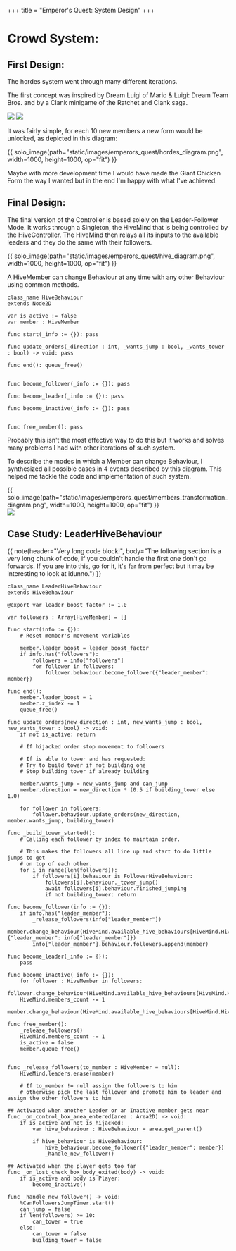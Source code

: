 +++
title = "Emperor's Quest: System Design"
+++

# Crowd System:

## First Design:

The hordes system went through many different iterations.

The first concept was inspired by Dream Luigi of Mario & Luigi: Dream Team Bros. and by a Clank minigame of the Ratchet and Clank saga.

<div class = "gallery">
<img class = "gallery-gif" src="https://i.giphy.com/media/v1.Y2lkPTc5MGI3NjExcXk4Y2Z1c3IyeXl3ZnJrdXVyc3g4M2RmN2xjNHJqaGx4ZjJpajQ0dCZlcD12MV9pbnRlcm5hbF9naWZfYnlfaWQmY3Q9Zw/tgwsXavtMuzzd2OvBn/giphy.gif">
<img class = "gallery-gif" src="https://i.giphy.com/media/v1.Y2lkPTc5MGI3NjExanB2b2F6cThqZGtuc2Q2bzl2MnU0OWt4dzdpNzA2Zm41NnNvajE0ZyZlcD12MV9pbnRlcm5hbF9naWZfYnlfaWQmY3Q9Zw/PMon7BrVYAJdOLBs2Y/giphy-downsized-large.gif">
</div>

It was fairly simple, for each 10 new members a new form would be unlocked, as depicted in this diagram:

<div class = "gallery">
{{ solo_image(path="static/images/emperors_quest/hordes_diagram.png", width=1000, height=1000, op="fit") }}
</div>

Maybe with more development time I would have made the Giant Chicken Form the way I wanted but in the end I'm happy with what I've achieved.

## Final Design:

The final version of the Controller is based solely on the Leader-Follower Mode. It works through a Singleton, the HiveMind that is being controlled by the HiveController. The HiveMind then relays all its inputs to the available leaders and they do the same with their followers.

<div class = "gallery">
{{ solo_image(path="static/images/emperors_quest/hive_diagram.png", width=1000, height=1000, op="fit") }}
</div>

A HiveMember can change Behaviour at any time with any other Behaviour using common methods.

``` gd, linenos
class_name HiveBehaviour
extends Node2D

var is_active := false
var member : HiveMember

func start(_info := {}): pass

func update_orders(_direction : int, _wants_jump : bool, _wants_tower : bool) -> void: pass

func end(): queue_free()


func become_follower(_info := {}): pass

func become_leader(_info := {}): pass

func become_inactive(_info := {}): pass


func free_member(): pass
```

Probably this isn't the most effective way to do this but it works and solves many problems I had with other iterations of such system.

To describe the modes in which a Member can change Behaviour, I synthesized all possible cases in 4 events described by this diagram. This helped me tackle the code and implementation of such system.

<div class = "gallery">
{{ solo_image(path="static/images/emperors_quest/members_transformation_diagram.png", width=1000, height=1000, op="fit") }}
</div>

<div class = "gallery">
<img class = "gallery-gif" src="https://i.giphy.com/media/v1.Y2lkPTc5MGI3NjExeDhjYjdhdWlvNG1vOHA3Zmhib2d4YWF5ODBjdnFzamhyMm90bTVkMyZlcD12MV9pbnRlcm5hbF9naWZfYnlfaWQmY3Q9Zw/0sJYf4X0cfKwkOieIG/giphy.gif">
</div>

## Case Study: LeaderHiveBehaviour

{{ note(header="Very long code block!", body="The following section is a very long chunk of code, if you couldn't handle the first one don't go forwards. If you are into this, go for it, it's far from perfect but it may be interesting to look at idunno.") }}

``` gd, linenos, hl_lines = 48-52 57-61
class_name LeaderHiveBehaviour
extends HiveBehaviour

@export var leader_boost_factor := 1.0

var followers : Array[HiveMember] = []

func start(info := {}):
    # Reset member's movement variables

    member.leader_boost = leader_boost_factor
    if info.has("followers"):
        followers = info["followers"]
        for follower in followers:
            follower.behaviour.become_follower({"leader_member": member})

func end():
    member.leader_boost = 1
    member.z_index -= 1
    queue_free()

func update_orders(new_direction : int, new_wants_jump : bool, new_wants_tower : bool) -> void:
    if not is_active: return

    # If hijacked order stop movement to followers

    # If is able to tower and has requested:
    # Try to build tower if not building one
    # Stop building tower if already building

    member.wants_jump = new_wants_jump and can_jump
    member.direction = new_direction * (0.5 if building_tower else 1.0)

    for follower in followers:
        follower.behaviour.update_orders(new_direction, member.wants_jump, building_tower)

func _build_tower_started():
    # Calling each follower by index to maintain order.

    # This makes the followers all line up and start to do little jumps to get
    # on top of each other.
    for i in range(len(followers)):
        if followers[i].behaviour is FollowerHiveBehaviour:
            followers[i].behaviour._tower_jump()
            await followers[i].behaviour.finished_jumping
            if not building_tower: return

func become_follower(info := {}):
    if info.has("leader_member"):
        _release_followers(info["leader_member"])
        member.change_behaviour(HiveMind.available_hive_behaviours[HiveMind.HiveBehaviours.FOLLOWER], {"leader_member": info["leader_member"]})
        info["leader_member"].behaviour.followers.append(member)

func become_leader(_info := {}):
    pass

func become_inactive(_info := {}):
    for follower : HiveMember in followers:
        follower.change_behaviour(HiveMind.available_hive_behaviours[HiveMind.HiveBehaviours.INACTIVE])
    HiveMind.members_count -= 1
    member.change_behaviour(HiveMind.available_hive_behaviours[HiveMind.HiveBehaviours.INACTIVE])

func free_member():
    _release_followers()
    HiveMind.members_count -= 1
    is_active = false
    member.queue_free()


func _release_followers(to_member : HiveMember = null):
    HiveMind.leaders.erase(member)

    # If to_member != null assign the followers to him
    # otherwise pick the last follower and promote him to leader and assign the other followers to him

## Activated when another Leader or an Inactive member gets near
func _on_control_box_area_entered(area : Area2D) -> void:
    if is_active and not is_hijacked:
        var hive_behaviour : HiveBehaviour = area.get_parent()

        if hive_behaviour is HiveBehaviour:
            hive_behaviour.become_follower({"leader_member": member})
            _handle_new_follower()

## Activated when the player gets too far
func _on_lost_check_box_body_exited(body) -> void:
    if is_active and body is Player:
        become_inactive()

func _handle_new_follower() -> void:
    %CanFollowersJumpTimer.start()
    can_jump = false
    if len(followers) >= 10:
        can_tower = true
    else:
        can_tower = false
        building_tower = false
```